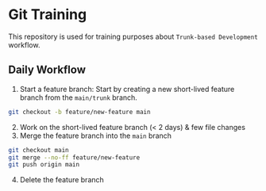 # Git Training

This repository is used for training purposes about `Trunk-based Development` workflow.

## Daily Workflow

1. Start a feature branch: Start by creating a new short-lived feature branch from the `main/trunk` branch.
```bash
git checkout -b feature/new-feature main
```
2. Work on the short-lived feature branch (< 2 days) & few file changes
3. Merge the feature branch into the `main` branch
```bash
git checkout main
git merge --no-ff feature/new-feature
git push origin main
```
4. Delete the feature branch
